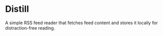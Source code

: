 # Distill

A simple RSS feed reader that fetches feed content and stores it locally for distraction-free reading.
